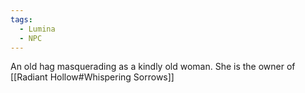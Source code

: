 ```yaml
---
tags:
  - Lumina
  - NPC
---
```

An old hag masquerading as a kindly old woman. She is the owner of [[Radiant Hollow#Whispering Sorrows]]